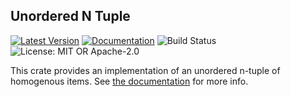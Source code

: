 Unordered N Tuple
----

[![Latest Version](https://img.shields.io/crates/v/unordered-n-tuple)](https://crates.io/crates/unordered-n-tuple)
[![Documentation](https://docs.rs/unordered-n-tuple/badge.svg)](https://docs.rs/unordered-n-tuple)
![Build Status](https://api.travis-ci.com/JarredAllen/unordered-n-tuple-rust.svg)
![License: MIT OR Apache-2.0](https://img.shields.io/crates/l/unordered-n-tuple.svg)

This crate provides an implementation of an unordered n-tuple of homogenous
items. See [the documentation](https://docs.rs/unordered-n-tuple) for more info.

